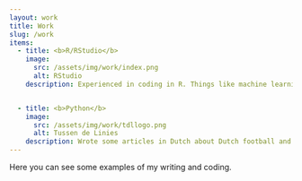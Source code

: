 ```yaml
---
layout: work
title: Work
slug: /work
items:
  - title: <b>R/RStudio</b>
    image:
      src: /assets/img/work/index.png
      alt: RStudio
    description: Experienced in coding in R. Things like machine learning, data visualisations with ggplot and building Shiny Apps. For examples see my <a href="https://www.gettingbluefingers.com/external">Shiny apps</a> or my <a href="https://twitter.com/RobinWilhelmus">Twitter</a>


  - title: <b>Python</b>
    image:
      src: /assets/img/work/tdllogo.png
      alt: Tussen de Linies
    description: Wrote some articles in Dutch about Dutch football and Expected Points.  <a href="https://www.tussendelinies.nl/profile/robin">Click here for my articles</a>
---
```


Here you can see some examples of my writing and coding.
<br />
<br />
